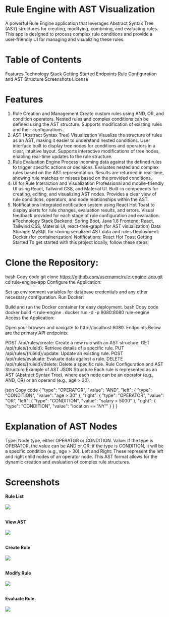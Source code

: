 # Rule Engine with AST Visualization
A powerful Rule Engine application that leverages Abstract Syntax Tree (AST) structures for creating, modifying, combining, and evaluating rules. This app is designed to process complex rule conditions and provide a user-friendly UI for managing and visualizing these rules.

# Table of Contents
Features
Technology Stack
Getting Started
Endpoints
Rule Configuration and AST Structure
Screenshots
License
# Features
1. Rule Creation and Management
Create custom rules using AND, OR, and condition operators.
Nested rules and complex conditions can be defined using the AST structure.
Supports modification of existing rules and their configurations.
2. AST (Abstract Syntax Tree) Visualization
Visualize the structure of rules as an AST, making it easier to understand nested conditions.
User interface built to display tree nodes for conditions and operators in a clear, intuitive layout.
Supports interactive modifications of tree nodes, enabling real-time updates to the rule structure.
3. Rule Evaluation Engine
Process incoming data against the defined rules to trigger specific actions or decisions.
Evaluates nested and complex rules based on the AST representation.
Results are returned in real-time, showing rule matches or misses based on the provided conditions.
4. UI for Rule Interaction and Visualization
Professional and mobile-friendly UI using React, Tailwind CSS, and Material UI.
Built-in components for creating, editing, and visualizing AST nodes.
Provides a clear view of rule conditions, operators, and node relationships within the AST.
5. Notifications
Integrated notification system using React Hot Toast to display alerts for rule changes, evaluation results, and errors.
Visual feedback provided for each stage of rule configuration and evaluation.
#Technology Stack
Backend: Spring Boot, Java 1.8
Frontend: React, Tailwind CSS, Material UI, react-tree-graph (for AST visualization)
Data Storage: MySQL for storing serialized AST data and rules
Deployment: Docker (for containerization)
Notifications: React Hot Toast
Getting Started
To get started with this project locally, follow these steps:

# Clone the Repository:

bash
Copy code
git clone https://github.com/username/rule-engine-app.git
cd rule-engine-app
Configure the Application:

Set up environment variables for database credentials and any other necessary configuration.
Run Docker:

Build and run the Docker container for easy deployment.
bash
Copy code
docker build -t rule-engine .
docker run -d -p 8080:8080 rule-engine
Access the Application:

Open your browser and navigate to http://localhost:8080.
Endpoints
Below are the primary API endpoints:

POST /api/rules/create: Create a new rule with an AST structure.
GET /api/rules/{ruleId}: Retrieve details of a specific rule.
PUT /api/rules/{ruleId}/update: Update an existing rule.
POST /api/rules/evaluate: Evaluate data against a rule.
DELETE /api/rules/{ruleId}/delete: Delete a specific rule.
Rule Configuration and AST Structure
Example of AST JSON Structure
Each rule is represented as an AST (Abstract Syntax Tree), where each node can be an operator (e.g., AND, OR) or an operand (e.g., age > 30).

json
Copy code
{
  "type": "OPERATOR",
  "value": "AND",
  "left": {
    "type": "CONDITION",
    "value": "age > 30"
  },
  "right": {
    "type": "OPERATOR",
    "value": "OR",
    "left": {
      "type": "CONDITION",
      "value": "salary > 5000"
    },
    "right": {
      "type": "CONDITION",
      "value": "location == 'NY'"
    }
  }
}
# Explanation of AST Nodes
Type: Node type, either OPERATOR or CONDITION.
Value: If the type is OPERATOR, the value can be AND or OR; if the type is CONDITION, it will be a specific condition (e.g., age > 30).
Left and Right: These represent the left and right child nodes of an operator node.
This AST format allows for the dynamic creation and evaluation of complex rule structures.

# Screenshots

<b>Rule List</b><br/><br/>
![](/public/projectDemo/1.png)<br/> <br/>

 <b>View AST</b><br/><br/>
![](/public/projectDemo/5.png)<br/> <br/> 

<b>Create Rule</b><br/><br/>
![](/public/projectDemo/2.png)<br/> <br/> 

<b>Modify Rule</b><br/><br/>
![](/public/projectDemo/3.png)<br/> <br/>

<b>Evaluate Rule </b><br/><br/>
![](/public/projectDemo/4.png)<br/> <br/>

